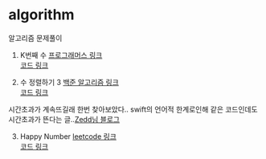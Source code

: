 # algorithm
알고리즘 문제풀이
<br>

1. K번째 수
[프로그래머스 링크](https://programmers.co.kr/learn/courses/30/lessons/42748?language=swift)   
[코드 링크](https://github.com/Limwin94/algorithm/blob/master/happynumber.swift)

2. 수 정렬하기 3
[백준 알고리즘 링크](https://www.acmicpc.net/problem/10989)   
[코드 링크](https://github.com/Limwin94/algorithm/blob/master/numberSort3.swift)

  시간초과가 계속뜨길래 한번 찾아보았다..
  swift의 언어적 한계로인해 같은 코드인데도 시간초과가 뜬다는 글..[Zedd님 블로그](https://zeddios.tistory.com/648)

3. Happy Number
[leetcode 링크](https://leetcode.com/problems/happy-number/)   
[코드 링크](https://github.com/Limwin94/algorithm/blob/master/happynumber.swift)
